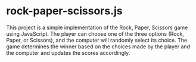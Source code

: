 # rock-paper-scissors.js
This project is a simple implementation of the Rock, Paper, Scissors game using JavaScript. The player can choose one of the three options (Rock, Paper, or Scissors), and the computer will randomly select its choice. The game determines the winner based on the choices made by the player and the computer and updates the scores accordingly.
